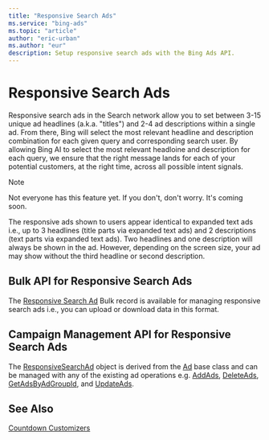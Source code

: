```yaml
---
title: "Responsive Search Ads"
ms.service: "bing-ads"
ms.topic: "article"
author: "eric-urban"
ms.author: "eur"
description: Setup responsive search ads with the Bing Ads API.
---
```

# Responsive Search Ads
Responsive search ads in the Search network allow you to set between 3-15 unique ad headlines (a.k.a. "titles") and 2-4 ad descriptions within a single ad. From there, Bing will select the most relevant headline and description combination for each given query and corresponding search user. By allowing Bing AI to select the most relevant headloine and description for each query, we ensure that the right message lands for each of your potential customers, at the right time, across all possible intent signals. 

> [!NOTE]
> Not everyone has this feature yet. If you don't, don't worry. It's coming soon. 

The responsive ads shown to users appear identical to expanded text ads i.e., up to 3 headlines (title parts via expanded text ads) and 2 descriptions (text parts via expanded text ads). Two headlines and one description will always be shown in the ad. However, depending on the screen size, your ad may show without the third headline or second description.

## <a name="bulk"></a>Bulk API for Responsive Search Ads
The [Responsive Search Ad](../bulk-service/responsive-search-ad.md) Bulk record is available for managing responsive search ads i.e., you can upload or download data in this format.

## <a name="campaign"></a>Campaign Management API for Responsive Search Ads
The [ResponsiveSearchAd](../campaign-management-service/responsivesearchad.md) object is derived from the [Ad](../campaign-management-service/ad.md) base class and can be managed with any of the existing ad operations e.g. [AddAds](../campaign-management-service/addads.md), [DeleteAds](../campaign-management-service/deleteads.md), [GetAdsByAdGroupId](../campaign-management-service/getadsbyadgroupid.md), and [UpdateAds](../campaign-management-service/updateads.md). 

## See Also
[Countdown Customizers](countdown-customizers.md)  